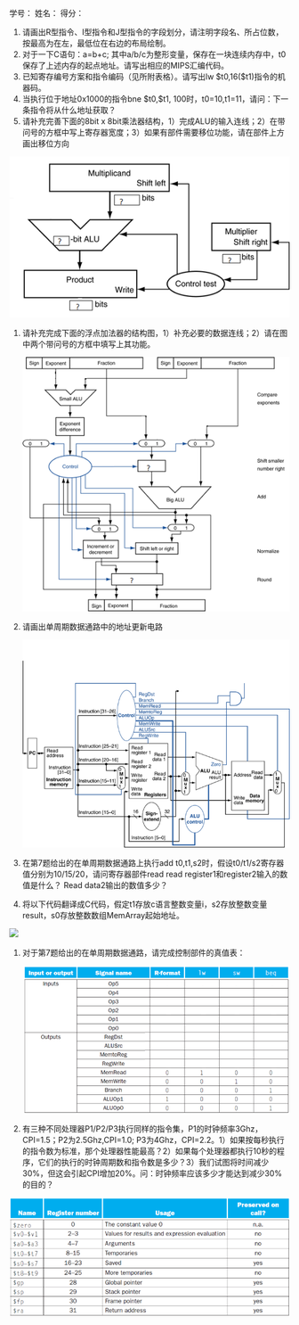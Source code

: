 学号： 姓名： 得分：

1.  请画出R型指令、I型指令和J型指令的字段划分，请注明字段名、所占位数，按最高为在左，最低位在右边的布局绘制。
1.  对于一下C语句：a=b+c; 其中a/b/c为整形变量，保存在一块连续内存中，t0保存了上述内存的起点地址。请写出相应的MIPS汇编代码。
1.  已知寄存编号方案和指令编码（见所附表格）。请写出lw \$t0,16(\$t1)指令的机器码。
1.  当执行位于地址0x1000的指令bne \$t0,\$t1, 100时，t0=10,t1=11，请问：下一条指令将从什么地址获取？
1.  请补充完善下面的8bit x 8bit乘法器结构，1）完成ALU的输入连线；2）在带问号的方框中写上寄存器宽度；3）如果有部件需要移位功能，请在部件上方画出移位方向

![](media/5d98d470e2e7fdb731813ad42e8385e4.png)

1.  请补充完成下面的浮点加法器的结构图，1）补充必要的数据连线；2）请在图中两个带问号的方框中填写上其功能。

    ![](media/36461500bb880ccd3d80ec96e21883e2.png)

2.  请画出单周期数据通路中的地址更新电路

    ![](media/4bbf187c4ad8baa1bc8d5a5232417106.png)

3.  在第7题给出的在单周期数据通路上执行add t0,t1,s2时，假设t0/t1/s2寄存器值分别为10/15/20，请问寄存器部件read read register1和register2输入的数值是什么？ Read data2输出的数值多少？
4.  将以下代码翻译成C代码，假定t1存放c语言整数变量i，s2存放整数变量result，s0存放整数数组MemArray起始地址。

![](media/082cdb3984494f59abd50175d80360f4.emf)

1.  对于第7题给出的在单周期数据通路，请完成控制部件的真值表：

    ![](media/2edf1510c850419669b00dddf1f93df2.png)

2.  有三种不同处理器P1/P2/P3执行同样的指令集，P1的时钟频率3Ghz，CPI=1.5；P2为2.5Ghz,CPI=1.0; P3为4Ghz，CPI=2.2。1）如果按每秒执行的指令数为标准，那个处理器性能最高？2）如果每个处理器都执行10秒的程序，它们的执行的时钟周期数和指令数是多少？3）我们试图将时间减少30%，但这会引起CPI增加20%。问：时钟频率应该多少才能达到减少30%的目的？

![](media/5665de6107c8e5a3d5003b12e47a2a59.png)

